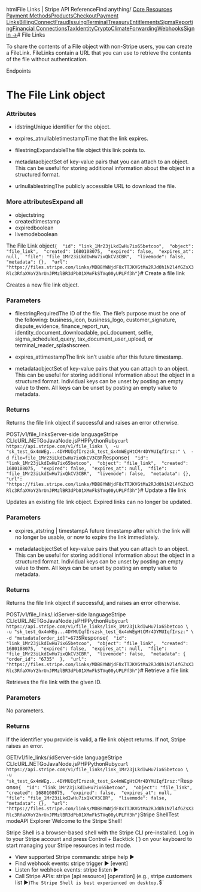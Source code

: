 htmlFile Links | Stripe API Reference[](/api)Find anything/
[Core Resources](#)
[Payment Methods](#)[Products](#)[Checkout](#)[Payment Links](#)[Billing](#)[Connect](#)[Fraud](#)[Issuing](#)[Terminal](#)[Treasury](#)[Entitlements](#)[Sigma](#)[Reporting](#)[Financial Connections](#)[Tax](#)[Identity](#)[Crypto](#)[Climate](#)[Forwarding](#)[Webhooks](#)[Sign in →](https://dashboard.stripe.com/login)# File Links

To share the contents of a File object with non-Stripe users, you can create a FileLink. FileLinks contain a URL that you can use to retrieve the contents of the file without authentication.

Endpoints
# The File Link object

### Attributes

- idstringUnique identifier for the object.


- expires_atnullabletimestampTime that the link expires.


- filestringExpandableThe file object this link points to.


- metadataobjectSet of key-value pairs that you can attach to an object. This can be useful for storing additional information about the object in a structured format.


- urlnullablestringThe publicly accessible URL to download the file.



### More attributesExpand all

- objectstring
- createdtimestamp
- expiredboolean
- livemodeboolean

The File Link object`{  "id": "link_1Mr23jLkdIwHu7ix65betcoo",  "object": "file_link",  "created": 1680108075,  "expired": false,  "expires_at": null,  "file": "file_1Mr23iLkdIwHu7ixQkCV3CBR",  "livemode": false,  "metadata": {},  "url": "https://files.stripe.com/links/MDB8YWNjdF8xTTJKVGtMa2RJd0h1N2l4fGZsX3Rlc3RfaXVoY2hrUnJPMzlBR3dPb01XMmFkSTVq00yUPLFf3h"}`# Create a file link

Creates a new file link object.

### Parameters

- filestringRequiredThe ID of the file. The file’s purpose must be one of the following: business_icon, business_logo, customer_signature, dispute_evidence, finance_report_run, identity_document_downloadable, pci_document, selfie, sigma_scheduled_query, tax_document_user_upload, or terminal_reader_splashscreen.


- expires_attimestampThe link isn’t usable after this future timestamp.


- metadataobjectSet of key-value pairs that you can attach to an object. This can be useful for storing additional information about the object in a structured format. Individual keys can be unset by posting an empty value to them. All keys can be unset by posting an empty value to metadata.



### Returns

Returns the file link object if successful and raises an error otherwise.

POST/v1/file_linksServer-side languageStripe CLIcURL.NETGoJavaNode.jsPHPPythonRuby[](#)[](#)`curl https://api.stripe.com/v1/file_links \  -u "sk_test_Gx4mWEg...4DYMUIqfIrszsk_test_Gx4mWEgHtCMr4DYMUIqfIrsz:" \  -d file=file_1Mr23iLkdIwHu7ixQkCV3CBR`Response`{  "id": "link_1Mr23jLkdIwHu7ix65betcoo",  "object": "file_link",  "created": 1680108075,  "expired": false,  "expires_at": null,  "file": "file_1Mr23iLkdIwHu7ixQkCV3CBR",  "livemode": false,  "metadata": {},  "url": "https://files.stripe.com/links/MDB8YWNjdF8xTTJKVGtMa2RJd0h1N2l4fGZsX3Rlc3RfaXVoY2hrUnJPMzlBR3dPb01XMmFkSTVq00yUPLFf3h"}`# Update a file link

Updates an existing file link object. Expired links can no longer be updated.

### Parameters

- expires_atstring | timestampA future timestamp after which the link will no longer be usable, or now to expire the link immediately.


- metadataobjectSet of key-value pairs that you can attach to an object. This can be useful for storing additional information about the object in a structured format. Individual keys can be unset by posting an empty value to them. All keys can be unset by posting an empty value to metadata.



### Returns

Returns the file link object if successful, and raises an error otherwise.

POST/v1/file_links/:idServer-side languageStripe CLIcURL.NETGoJavaNode.jsPHPPythonRuby[](#)[](#)`curl https://api.stripe.com/v1/file_links/link_1Mr23jLkdIwHu7ix65betcoo \  -u "sk_test_Gx4mWEg...4DYMUIqfIrszsk_test_Gx4mWEgHtCMr4DYMUIqfIrsz:" \  -d "metadata[order_id]"=6735`Response`{  "id": "link_1Mr23jLkdIwHu7ix65betcoo",  "object": "file_link",  "created": 1680108075,  "expired": false,  "expires_at": null,  "file": "file_1Mr23iLkdIwHu7ixQkCV3CBR",  "livemode": false,  "metadata": {    "order_id": "6735"  },  "url": "https://files.stripe.com/links/MDB8YWNjdF8xTTJKVGtMa2RJd0h1N2l4fGZsX3Rlc3RfaXVoY2hrUnJPMzlBR3dPb01XMmFkSTVq00yUPLFf3h"}`# Retrieve a file link

Retrieves the file link with the given ID.

### Parameters

No parameters.

### Returns

If the identifier you provide is valid, a file link object returns. If not, Stripe raises an error.

GET/v1/file_links/:idServer-side languageStripe CLIcURL.NETGoJavaNode.jsPHPPythonRuby[](#)[](#)`curl https://api.stripe.com/v1/file_links/link_1Mr23jLkdIwHu7ix65betcoo \  -u "sk_test_Gx4mWEg...4DYMUIqfIrszsk_test_Gx4mWEgHtCMr4DYMUIqfIrsz:"`Response`{  "id": "link_1Mr23jLkdIwHu7ix65betcoo",  "object": "file_link",  "created": 1680108075,  "expired": false,  "expires_at": null,  "file": "file_1Mr23iLkdIwHu7ixQkCV3CBR",  "livemode": false,  "metadata": {},  "url": "https://files.stripe.com/links/MDB8YWNjdF8xTTJKVGtMa2RJd0h1N2l4fGZsX3Rlc3RfaXVoY2hrUnJPMzlBR3dPb01XMmFkSTVq00yUPLFf3h"}`Stripe ShellTest modeAPI Explorer[](https://stripe.com/docs/stripe-cli#install)`Welcome to the Stripe Shell!

Stripe Shell is a browser-based shell with the Stripe CLI pre-installed. Log in to your
Stripe account and press Control + Backtick (`) on your keyboard to start managing your Stripe
resources in test mode.

- View supported Stripe commands: stripe help ▶️
- Find webhook events: stripe trigger ▶️ [event]
- Listen for webhook events: stripe listen ▶
- Call Stripe APIs: stripe [api resource] [operation] (e.g., stripe customers list ▶️)`The Stripe Shell is best experienced on desktop.`$`